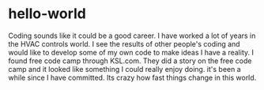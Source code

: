 # hello-world
Coding sounds like it could be a good career. I have worked a lot of years in the HVAC controls world. I see the results of other people's coding and would like to develop some of my own code to make ideas I have a reality.
I found free code camp through KSL.com. They did a story on the free code camp and it looked like something I could really enjoy doing.
it's been a while since I have committed. Its crazy how fast things change in this world.
